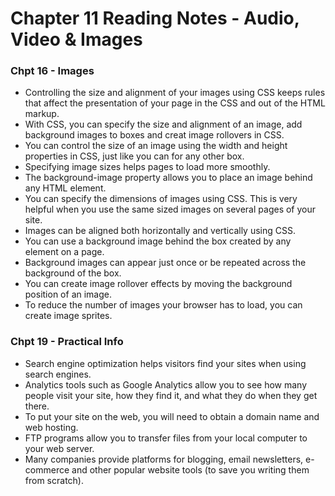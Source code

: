 # Chapter 11 Reading Notes - Audio, Video & Images

### Chpt 16 - Images
- Controlling the size and alignment of your images using CSS keeps rules that affect the presentation of your page in the CSS and out of the HTML markup.
- With CSS, you can specify the size and alignment of an image, add background images to boxes and creat image rollovers in CSS.
- You can control the size of an image using the width and height properties in CSS, just like you can for any other box.
- Specifying image sizes helps pages to load more smoothly.
- The background-image property allows you to place an image behind any HTML element.
- You can specify the dimensions of images using CSS. This is very helpful when you use the same sized images on several pages of your site.
- Images can be aligned both horizontally and vertically using CSS.
- You can use a background image behind the box created by any element on a page.
- Background images can appear just once or be repeated across the background of the box.
- You can create image rollover effects by moving the background position of an image.
- To reduce the number of images your browser has to load, you can create image sprites.

### Chpt 19 - Practical Info
- Search engine optimization helps visitors find your sites when using search engines.
- Analytics tools such as Google Analytics allow you to see how many people visit your site, how they find it, and what they do when they get there.
- To put your site on the web, you will need to obtain a domain name and web hosting.
- FTP programs allow you to transfer files from your local computer to your web server.
- Many companies provide platforms for blogging, email newsletters, e-commerce and other popular website tools (to save you writing them from scratch).

